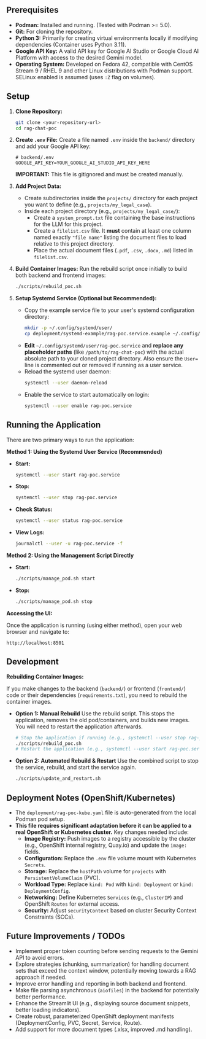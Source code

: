 
## Prerequisites

*   **Podman:** Installed and running. (Tested with Podman >= 5.0).
*   **Git:** For cloning the repository.
*   **Python 3:** Primarily for creating virtual environments locally if modifying dependencies (Container uses Python 3.11).
*   **Google API Key:** A valid API key for Google AI Studio or Google Cloud AI Platform with access to the desired Gemini model.
*   **Operating System:** Developed on Fedora 42, compatible with CentOS Stream 9 / RHEL 9 and other Linux distributions with Podman support. SELinux enabled is assumed (uses `:Z` flag on volumes).

## Setup

1.  **Clone Repository:**
    ```bash
    git clone <your-repository-url>
    cd rag-chat-poc
    ```

2.  **Create `.env` File:**
    Create a file named `.env` inside the `backend/` directory and add your Google API key:
    ```dotenv
    # backend/.env
    GOOGLE_API_KEY=YOUR_GOOGLE_AI_STUDIO_API_KEY_HERE
    ```
    **IMPORTANT:** This file is gitignored and must be created manually.

3.  **Add Project Data:**
    *   Create subdirectories inside the `projects/` directory for each project you want to define (e.g., `projects/my_legal_case`).
    *   Inside each project directory (e.g., `projects/my_legal_case/`):
        *   Create a `system_prompt.txt` file containing the base instructions for the LLM for this project.
        *   Create a `filelist.csv` file. It **must** contain at least one column named exactly `"file name"` listing the document files to load relative to this project directory.
        *   Place the actual document files (`.pdf`, `.csv`, `.docx`, `.md`) listed in `filelist.csv`.

4.  **Build Container Images:**
    Run the rebuild script once initially to build both backend and frontend images:
    ```bash
    ./scripts/rebuild_poc.sh
    ```

5.  **Setup Systemd Service (Optional but Recommended):**
    *   Copy the example service file to your user's systemd configuration directory:
        ```bash
        mkdir -p ~/.config/systemd/user/
        cp deployment/systemd-example/rag-poc.service.example ~/.config/systemd/user/rag-poc.service
        ```
    *   **Edit** `~/.config/systemd/user/rag-poc.service` and **replace any placeholder paths** (like `/path/to/rag-chat-poc`) with the actual absolute path to your cloned project directory. Also ensure the `User=` line is commented out or removed if running as a user service.
    *   Reload the systemd user daemon:
        ```bash
        systemctl --user daemon-reload
        ```
    *   Enable the service to start automatically on login:
        ```bash
        systemctl --user enable rag-poc.service
        ```

## Running the Application

There are two primary ways to run the application:

**Method 1: Using the Systemd User Service (Recommended)**

*   **Start:**
    ```bash
    systemctl --user start rag-poc.service
    ```
*   **Stop:**
    ```bash
    systemctl --user stop rag-poc.service
    ```
*   **Check Status:**
    ```bash
    systemctl --user status rag-poc.service
    ```
*   **View Logs:**
    ```bash
    journalctl --user -u rag-poc.service -f
    ```

**Method 2: Using the Management Script Directly**

*   **Start:**
    ```bash
    ./scripts/manage_pod.sh start
    ```
*   **Stop:**
    ```bash
    ./scripts/manage_pod.sh stop
    ```

**Accessing the UI:**

Once the application is running (using either method), open your web browser and navigate to:

`http://localhost:8501`

## Development

**Rebuilding Container Images:**

If you make changes to the backend (`backend/`) or frontend (`frontend/`) code or their dependencies (`requirements.txt`), you need to rebuild the container images.

*   **Option 1: Manual Rebuild**
    Use the rebuild script. This stops the application, removes the old pod/containers, and builds new images. You will need to restart the application afterwards.
    ```bash
    # Stop the application if running (e.g., systemctl --user stop rag-poc.service)
    ./scripts/rebuild_poc.sh
    # Restart the application (e.g., systemctl --user start rag-poc.service)
    ```

*   **Option 2: Automated Rebuild & Restart**
    Use the combined script to stop the service, rebuild, and start the service again.
    ```bash
    ./scripts/update_and_restart.sh
    ```

## Deployment Notes (OpenShift/Kubernetes)

*   The `deployment/rag-poc-kube.yaml` file is auto-generated from the local Podman pod setup.
*   **This file requires significant adaptation before it can be applied to a real OpenShift or Kubernetes cluster.** Key changes needed include:
    *   **Image Registry:** Push images to a registry accessible by the cluster (e.g., OpenShift internal registry, Quay.io) and update the `image:` fields.
    *   **Configuration:** Replace the `.env` file volume mount with Kubernetes `Secrets`.
    *   **Storage:** Replace the `hostPath` volume for `projects` with `PersistentVolumeClaim` (PVC).
    *   **Workload Type:** Replace `kind: Pod` with `kind: Deployment` or `kind: DeploymentConfig`.
    *   **Networking:** Define Kubernetes `Services` (e.g., `ClusterIP`) and OpenShift `Routes` for external access.
    *   **Security:** Adjust `securityContext` based on cluster Security Context Constraints (SCCs).

## Future Improvements / TODOs

*   Implement proper token counting before sending requests to the Gemini API to avoid errors.
*   Explore strategies (chunking, summarization) for handling document sets that exceed the context window, potentially moving towards a RAG approach if needed.
*   Improve error handling and reporting in both backend and frontend.
*   Make file parsing asynchronous (`aiofiles`) in the backend for potentially better performance.
*   Enhance the Streamlit UI (e.g., displaying source document snippets, better loading indicators).
*   Create robust, parameterized OpenShift deployment manifests (DeploymentConfig, PVC, Secret, Service, Route).
*   Add support for more document types (.xlsx, improved .md handling).

